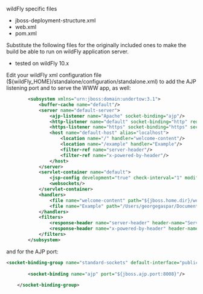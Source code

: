 wildFly specific files

- jboss-deployment-structure.xml
- web.xml
- pom.xml

Substitute the following files for the originally included ones to make the build be able to run on wildFly application server.

- tested on wildFly 10.x

Edit your wildFly xml configuration file (${wildFly_HOME}/standalone/configuration/standalone.xml) to add the AJP listening port and to serve the WWW app, as well: 

```xml
        <subsystem xmlns="urn:jboss:domain:undertow:3.1">
            <buffer-cache name="default"/>
            <server name="default-server">
                <ajp-listener name="Apache" socket-binding="ajp"/>
                <http-listener name="default" socket-binding="http" redirect-socket="https" enable-http2="true"/>
                <https-listener name="https" socket-binding="https" security-realm="ApplicationRealm" enable-http2="true"/>
                <host name="default-host" alias="localhost">
                    <location name="/" handler="welcome-content"/>
                    <location name="/example" handler="Example"/>
                    <filter-ref name="server-header"/>
                    <filter-ref name="x-powered-by-header"/>
                </host>
            </server>
            <servlet-container name="default">
                <jsp-config development="true" check-interval="1" modification-test-interval="1" recompile-on-fail="true"/>
                <websockets/>
            </servlet-container>
            <handlers>
                <file name="welcome-content" path="${jboss.home.dir}/welcome-content"/>
                <file name="Example" path="/Users/georgegaspar/Documents/Gateway-master/example"/>
            </handlers>
            <filters>
                <response-header name="server-header" header-name="Server" header-value="WildFly/10"/>
                <response-header name="x-powered-by-header" header-name="X-Powered-By" header-value="Undertow/1"/>
            </filters>
        </subsystem>
```

and for the AJP port:

```xml
<socket-binding-group name="standard-sockets" default-interface="public" port-offset="${jboss.socket.binding.port-offset:0}">
 
        <socket-binding name="ajp" port="${jboss.ajp.port:8008}"/>
    
    </socket-binding-group>
```
